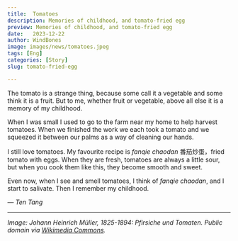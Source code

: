 ```yaml
---
title:  Tomatoes
description: Memories of childhood, and tomato-fried egg
preview: Memories of childhood, and tomato-fried egg
date:   2023-12-22
author: WindBones
image: images/news/tomatoes.jpeg
tags: [Eng]
categories: [Story]
slug: tomato-fried-egg

---
```


The tomato is a strange thing, because some call it a vegetable and some think it is a fruit. But to me, whether fruit or vegetable, above all else it is a memory of my childhood.

When I was small I used to go to the farm near my home to help harvest tomatoes. When we finished the work we each took a tomato and we squeezed it between our palms as a way of cleaning our hands.

I still love tomatoes. My favourite recipe is *fanqie chaodan* 番茄炒蛋，fried tomato with eggs. When they are fresh, tomatoes are always a little sour, but when you cook them like this, they become smooth and sweet.

Even now, when I see and smell tomatoes, I think of *fanqie chaodan*, and I start to salivate. Then I remember my childhood.

*— Ten Tang*

---

*Image: Johann Heinrich Müller, 1825-1894: Pfirsiche und Tomaten. Public domain via [Wikimedia Commons](https://commons.wikimedia.org/wiki/File:Johann_Heinrich_Müller,_1825-1894_B05_Pfirsiche_und_Tomaten.JPG).*